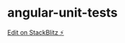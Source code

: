 # angular-unit-tests

[Edit on StackBlitz ⚡️](https://stackblitz.com/edit/angular-unit-tests-jtdqhn)